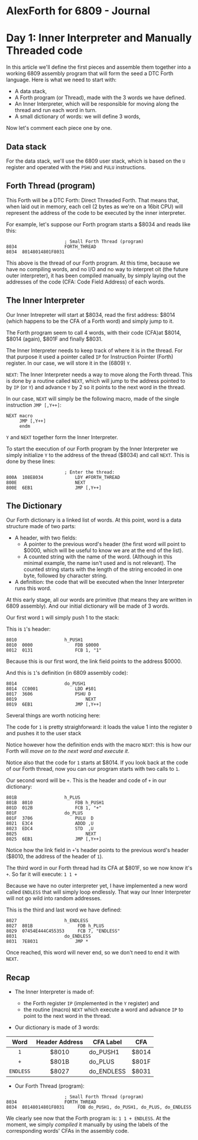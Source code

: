 # AlexForth for 6809 - Journal

# Day 1: Inner Interpreter and Manually Threaded code

In this article we'll define the first pieces and assemble them together into a working 6809 assembly program that will form the seed a DTC Forth language. Here is what we need to start with:

- A data stack,
- A Forth program (or Thread), made with the 3 words we have defined.
- An Inner Interpreter, which will be responsible for moving along the thread and run each word in turn.
- A small dictionary of words: we will define 3 words,

Now let's comment each piece one by one.

## Data stack

For the data stack, we'll use the 6809 user stack, which is based on the `U` register and operated with the `PSHU` and `PULU` instructions.

## Forth Thread (program)

This Forth will be a DTC Forth: Direct Threaded Forth. That means that, when laid out in memory, each cell (2 bytes as we're on a 16bit CPU) will represent the address of the code to be executed by the inner interpreter.

For example, let's suppose our Forth program starts a $8034 and reads like this:

```
                      ; Small Forth Thread (program)
8034                  FORTH_THREAD
8034  80148014801F8031
```

This above is the thread of our Forth program. At this time, because we have no compiling words, and no I/O and no way to interpret oit (the future outer interpreter), it has been compiled manually, by simply laying out the addresses of the code (CFA: Code Field Address) of each words.

## The Inner Interpreter

Our Inner Intrepreter will start at $8034, read the first address: $8014 (which happens to be the CFA of a Forth word) and simply jump to it.

The Forth program seem to call 4 words, with their code (CFA)at $8014, $8014 (again), $801F and finally $8031.

The Inner Interpreter needs to keep track of where it is in the thread. For that purpose it used a pointer called `IP` for Instruction Pointer (Forth) register. In our case, we will store it in the (6809) `Y`.

`NEXT`: The Inner Interpreter needs a way to move along the Forth thread. This is done by a routine called `NEXT`, which will jump to the address pointed to by `IP` (or `Y`) and advance `Y` by 2 so it points to the next word in the thread.

In our case, `NEXT` will simply be the following macro, made of the single instruction `JMP [,Y++]`:

```
NEXT macro
     JMP [,Y++]
     endm
```

`Y` and `NEXT` together form the Inner Interpreter.

To start the execution of our Forth program by the Inner Interpreter we simply initialize `Y` to the address of the thread ($8034) and call `NEXT`. This is done by these lines:

```
                      ; Enter the thread:
800A  108E8034            LDY #FORTH_THREAD
800E                      NEXT
800E  6EB1                JMP [,Y++]
```

## The Dictionary

Our Forth dictionary is a linked list of words. At this point, word is a data structure made of two parts:

- A header, with two fields:
    - A pointer to the previous word's header (the first word will point to $0000, which will be useful to know we are at the end of the list).
    - A counted string with the name of the word. (Although in this minimal example, the name isn't used and is not relevant). The counted string starts with the length of the string encoded in one byte, followed by character string.
- A definition: the code that will be executed when the Inner Interpreter runs this word.

At this early stage, all our words are primitive (that means they are written in 6809 assembly). And our initial dictionary will be made of 3 words.

Our first word `1` will simply push 1 to the stack:

This is `1`'s header:

```
8010                  h_PUSH1
8010  0000                FDB $0000
8012  0131                FCB 1, "1"
```

Because this is our first word, the link field points to the address $0000.

And this is `1`'s definition (in 6809 assembly code):

```
8014                  do_PUSH1
8014  CC0001              LDD #$01
8017  3606                PSHU D
8019                          NEXT
8019  6EB1                JMP [,Y++]
```

Several things are worth noticing here:

The code for `1` is pretty straighforward: it loads the value 1 into the register `D` and pushes it to the user stack

Notice however how the definition ends with the macro `NEXT`: this is how our Forth will *move on to the next word and execute it*.

Notice also that the code for `1` starts at $8014. If you look back at the code of our Forth thread, now you can our program starts with two calls to `1`.

Our second word will be `+`. This is the header and code of `+` in our dictionary:

```
801B                  h_PLUS
801B  8010                FDB h_PUSH1
801D  012B                FCB 1, "+"
801F                  do_PLUS
801F  3706                PULU  D
8021  E3C4                ADDD ,U
8023  EDC4                STD  ,U
8025                          NEXT
8025  6EB1                JMP [,Y++]
```

Notice how the link field in `+`'s header points to the previous word's header ($8010, the address of the header of `1`).

The third word in our Forth thread had its CFA at $801F, so we now know it's `+`. So far it will execute: `1 1 +`

Because we have no outer interpreter yet, I have implemented a new word called `ENDLESS` that will simply loop endlessly. That way our Inner Interpreter will not go wild into random addresses.

This is the third and last word we have defined:

```
8027                  h_ENDLESS
8027  801B                 FDB h_PLUS
8029  07454E444C455353     FCB 7, "ENDLESS"
8031                  do_ENDLESS
8031  7E8031              JMP *
```

Once reached, this word will never end, so we don't need to end it with `NEXT`.

## Recap

- The Inner Interpreter is made of:
    - the Forth register `IP` (implemented in the `Y` register) and
    - the routine (macro) `NEXT` which execute a word and advance `IP` to point to the next word in the thread.

- Our dictionary is made of 3 words:

| Word  | Header Address | CFA Label |  CFA |
| :---: | :---: | ---- | :---: |
| `1`  | $8010  | do_PUSH1 | $8014 |
| `+`  | $801B  | do_PLUS | $801F |
| `ENDLESS`  | $8027  | do_ENDLESS | $8031 |

- Our Forth Thread (program):

```
                      ; Small Forth Thread (program)
8034                  FORTH_THREAD
8034  80148014801F8031     FDB do_PUSH1, do_PUSH1, do_PLUS, do_ENDLESS
```

We clearly see now that the Forth program is: `1 1 + ENDLESS`. At the moment, we simply *compiled* it manually by using the labels of the corresponding words' CFAs in the assembly code.

